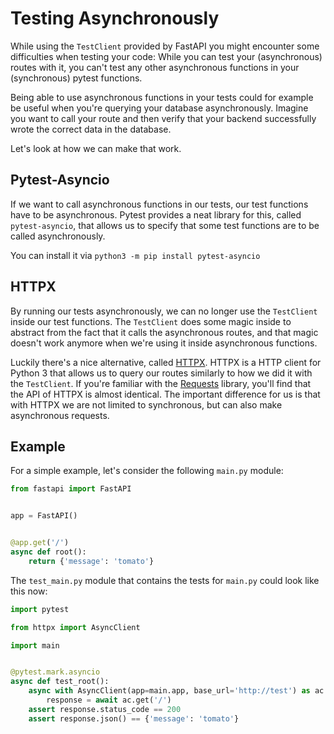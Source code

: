# Testing Asynchronously

While using the `TestClient` provided by FastAPI you might encounter some difficulties when testing your code: While you can test your (asynchronous) routes with it, you can't test any other asynchronous functions in your (synchronous) pytest functions. 

Being able to use asynchronous functions in your tests could for example be useful when you're querying your database asynchronously. Imagine you want to call your route and then verify that your backend successfully wrote the correct data in the database.

Let's look at how we can make that work.

## Pytest-Asyncio

If we want to call asynchronous functions in our tests, our test functions have to be asynchronous. Pytest provides a neat library for this, called `pytest-asyncio`, that allows us to specify that some test functions are to be called asynchronously.

You can install it via `python3 -m pip install pytest-asyncio`

## HTTPX

By running our tests asynchronously, we can no longer use the `TestClient` inside our test functions. The `TestClient` does some magic inside to abstract from the fact that it calls the asynchronous routes, and that magic doesn't work anymore when we're using it inside asynchronous functions.

Luckily there's a nice alternative, called <a href="https://www.python-httpx.org/" class="external-link" target="_blank">HTTPX</a>. HTTPX is a HTTP client for Python 3 that allows us to query our routes similarly to how we did it with the `TestClient`. If you're familiar with the <a href="https://requests.readthedocs.io/en/master/" class="external-link" target="_blank">Requests</a> library, you'll find that the API of HTTPX is almost identical. The important difference for us is that with HTTPX we are not limited to synchronous, but can also make asynchronous requests.

## Example

For a simple example, let's consider the following `main.py` module:

```Python
from fastapi import FastAPI


app = FastAPI()


@app.get('/')
async def root():
    return {'message': 'tomato'}
```

The `test_main.py` module that contains the tests for `main.py` could look like this now:

```Python
import pytest

from httpx import AsyncClient

import main


@pytest.mark.asyncio
async def test_root():
    async with AsyncClient(app=main.app, base_url='http://test') as ac:
        response = await ac.get('/')
    assert response.status_code == 200
    assert response.json() == {'message': 'tomato'}
```

